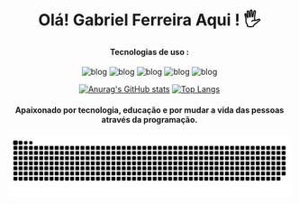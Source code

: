 <h1 align="center"> Olá! Gabriel Ferreira Aqui ! 🖐️ </h1>


<div  align="center"> 
  
<h4> Tecnologias de uso :</h4>

![blog](https://img.shields.io/badge/React_Native-20232A?style=for-the-badge&logo=react&logoColor=61DAFB)
![blog](https://img.shields.io/badge/JavaScript-F7DF1E?style=for-the-badge&logo=javascript&logoColor=black)
![blog](https://img.shields.io/badge/CSS-239120?&style=for-the-badge&logo=css3&logoColor=white)
![blog](https://img.shields.io/badge/HTML5-E34F26?style=for-the-badge&logo=html5&logoColor=white)
![blog](https://img.shields.io/badge/React-20232A?style=for-the-badge&logo=react&logoColor=61DAFB)


[![Anurag's GitHub stats](https://github-readme-stats.vercel.app/api?username=BielXGabriel)](https://github.com/anuraghazra/github-readme-stats)
  [![Top Langs](https://github-readme-stats.vercel.app/api/top-langs/?username=anuraghazra&layout=compact)](https://github.com/anuraghazra/github-readme-stats)

<h4> Apaixonado por tecnologia, educação e por mudar a vida das pessoas através da programação.</h4>


 ![Snake animation](https://github.com/ellen2121/ellen2121/blob/output/github-contribution-grid-snake.svg)
 </div>
